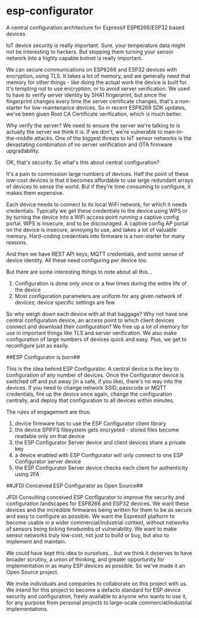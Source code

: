 # esp-configurator
A central configuration architecture for Espressif ESP8266/ESP32 based devices

IoT device security is really important. Sure, your temperature data might not be interesting to hackers. But stopping them turning your sensor network into a highly capable botnet is really important.

We can secure communications on ESP8266 and ESP32 devices with encryption, using TLS. It takes a lot of memory, and we generally need that memory for other things - like doing the actual work the device is built for. It's tempting not to use encryption, or to avoid server verification. We used to have to verify server identity by SHA1 fingerprint, but since the fingerprint changes every time the server certificate changes, that's a non-starter for low-maintenance devices. So in recent ESP8266 SDK updates, we've been given Root CA Certificate verification, which is much better.

Why verify the server? We need to ensure the server we're talking to is actually the server we think it is. If we don't, we're vulnerable to man-in-the-middle attacks. One of the biggest threats to IoT sensor networks is the devastating combination of no server verification and OTA firmware upgradability.

OK, that's security. So what's this about central configuration?

It's a pain to commission large numbers of devices. Half the point of these low-cost devices is that it becomes affordable to use large redundant arrays of devices to sense the world. But if they're time consuming to configure, it makes them expensive.

Each device needs to connect to its local WiFi network, for which it needs credentials. Typically we get these credentials to the device using WPS or by turning the device into a WiFi access point running a captive config portal. WPS is insecure, and to be discouraged. A captive config AP portal on the device is insecure, annoying to use, and takes a lot of valuable memory. Hard-coding credentials into firmware is a non-starter for many reasons.

And then we have REST API keys, MQTT credentials, and some sense of device identity. All these need configuring per device too.

But there are some interesting things to note about all this...

1. Configuration is done only once or a few times during the entire life of the device
2. Most configuration parameters are uniform for any given network of devices; device specific settings are few

So why weigh down each device with all that baggage? Why not have one central configuration device, an access point to which client devices connect and download their configuration? We free up a lot of memory for use in important things like TLS and server verification. We also make configuration of large numbers of devices quick and easy. Plus, we get to reconfigure just as easily.

##ESP Configurator is born##

This is the idea behind ESP Configurator. A central device is the key to configuration of any number of devices. Once the Configurator device is switched off and put away (in a safe, if you like), there's no way into the devices. If you need to change network SSID, passcode or MQTT credentials, fire up the device once again, change the configuration centrally, and deploy that configuration to all devices within minutes.

The rules of engagement are thus:

1. device firmware has to use the ESP Configurator client library
2. the device SPIFFS filesystem gets encrypted - stored files become readable only on that device
3. the ESP Configurator Server device and client devices share a private key
4. a device enabled with ESP Configurator will only connect to one ESP Configurator server device
5. the ESP Configurator Server device checks each client for authenticity using 2FA

##JFDI Conceived ESP Configurator as Open Source##

JFDI Consulting conceived ESP Configurator to improve the security and configuration landscapes for ESP8266 and ESP32 devices. We want these devices and the incredible firmwares being written for them to be as secure and easy to configure as possible. We want the Espressif platform to become usable in a wider commercial/industrial context, without networks of sensors being ticking timebombs of vulnerability. We want to make sensor networks truly low-cost, not just to build or buy, but also to implement and maintain.

We could have kept this idea to ourselves... but we think it deserves to have broader scrutiny, a union of thinking, and greater opportunity for implementation in as many ESP devices as possible. So we've made it an Open Source project.

We invite individuals and companies to collaborate on this project with us. We intend for this project to become a defacto standard for ESP device security and configuration, freely available to anyone who wants to use it, for any purpose from personal projects to large-scale commercial/industrial implementations.
